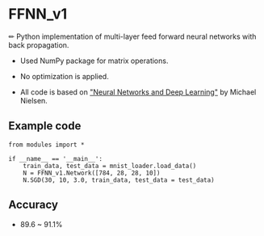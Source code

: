 # FFNN_v1

✏ Python implementation of multi-layer feed forward neural networks with back propagation.

- Used NumPy package for matrix operations.

- No optimization is applied.

- All code is based on ["Neural Networks and Deep Learning"](https://github.com/mnielsen/neural-networks-and-deep-learning) by Michael Nielsen.

## Example code

```
from modules import *

if __name__ == '__main__':
    train_data, test_data = mnist_loader.load_data()
    N = FFNN_v1.Network([784, 28, 28, 10])
    N.SGD(30, 10, 3.0, train_data, test_data = test_data)
```

## Accuracy

- 89.6 ~ 91.1%